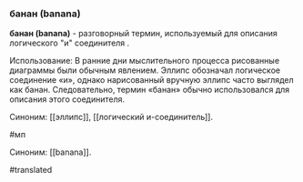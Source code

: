 ### банан (banana)

**банан (banana)** - разговорный термин, используемый для описания логического "и" соединителя .

Использование: В ранние дни мыслительного процесса рисованные диаграммы были обычным явлением. Эллипс обозначал логическое соединение «и», однако нарисованный вручную эллипс часто выглядел как банан. Следовательно, термин «банан» обычно использовался для описания этого соединителя.

Синоним: [[эллипс]], [[логический и-соединитель]].

#мп

Синоним: [[banana]].

#translated
